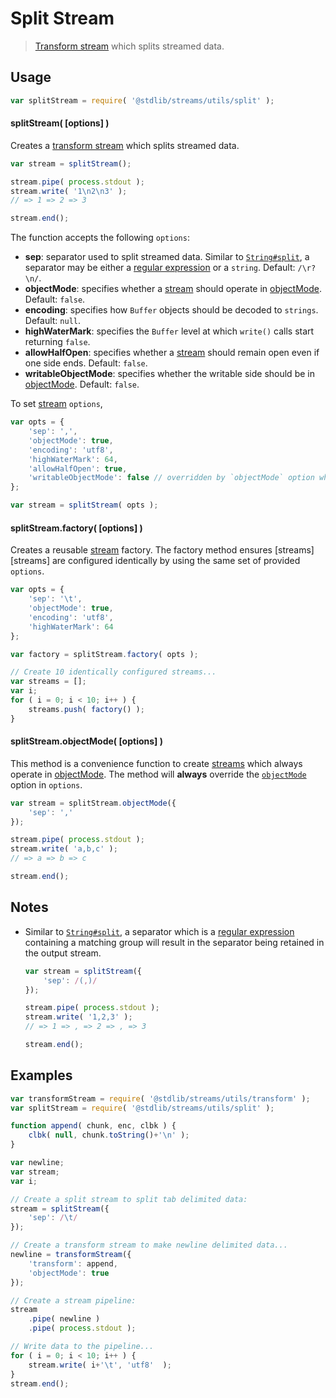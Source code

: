 Split Stream
===

> [Transform stream][transform-stream] which splits streamed data.


<!-- <usage> -->

## Usage

``` javascript
var splitStream = require( '@stdlib/streams/utils/split' );
```

#### splitStream( \[options\] )

Creates a [transform stream][transform-stream] which splits streamed data.

``` javascript
var stream = splitStream();

stream.pipe( process.stdout );
stream.write( '1\n2\n3' );
// => 1 => 2 => 3

stream.end();
```

The function accepts the following `options`:

* __sep__: separator used to split streamed data. Similar to [`String#split`][string-split], a separator may be either a [regular expression][regexp] or a `string`. Default: `/\r?\n/`.
* __objectMode__: specifies whether a [stream][stream] should operate in [objectMode][object-mode]. Default: `false`.
* __encoding__: specifies how `Buffer` objects should be decoded to `strings`. Default: `null`.
* __highWaterMark__: specifies the `Buffer` level at which `write()` calls start returning `false`.
* __allowHalfOpen__: specifies whether a [stream][stream] should remain open even if one side ends. Default: `false`.
* __writableObjectMode__: specifies whether the writable side should be in [objectMode][object-mode]. Default: `false`.

To set [stream][stream] `options`,

``` javascript
var opts = {
    'sep': ',',
    'objectMode': true,
    'encoding': 'utf8',
    'highWaterMark': 64,
    'allowHalfOpen': true,
    'writableObjectMode': false // overridden by `objectMode` option when `objectMode=true`
};

var stream = splitStream( opts );
```


#### splitStream.factory( \[options\] )

Creates a reusable [stream][stream] factory. The factory method ensures [streams][streams] are configured identically by using the same set of provided `options`.

``` javascript
var opts = {
    'sep': '\t',
    'objectMode': true,
    'encoding': 'utf8',
    'highWaterMark': 64 
};

var factory = splitStream.factory( opts );

// Create 10 identically configured streams...
var streams = [];
var i;
for ( i = 0; i < 10; i++ ) {
    streams.push( factory() );
}
```


#### splitStream.objectMode( \[options\] )

This method is a convenience function to create [streams][stream] which always operate in [objectMode][object-mode]. The method will __always__ override the [`objectMode`][object-mode] option in `options`.

``` javascript
var stream = splitStream.objectMode({
    'sep': ','
});

stream.pipe( process.stdout );
stream.write( 'a,b,c' );
// => a => b => c

stream.end();
```

<!-- </usage> -->


<!-- <notes> -->

## Notes

* Similar to [`String#split`][string-split], a separator which is a [regular expression][regexp] containing a matching group will result in the separator being retained in the output stream.

  ``` javascript
  var stream = splitStream({
      'sep': /(,)/
  });

  stream.pipe( process.stdout );
  stream.write( '1,2,3' );
  // => 1 => , => 2 => , => 3

  stream.end();
  ```

<!-- </notes> -->


<!-- <examples> -->

## Examples

``` javascript
var transformStream = require( '@stdlib/streams/utils/transform' );
var splitStream = require( '@stdlib/streams/utils/split' );

function append( chunk, enc, clbk ) {
    clbk( null, chunk.toString()+'\n' );
}

var newline;
var stream;
var i;

// Create a split stream to split tab delimited data:
stream = splitStream({
    'sep': /\t/
});

// Create a transform stream to make newline delimited data...
newline = transformStream({
    'transform': append,
    'objectMode': true
});

// Create a stream pipeline:
stream
    .pipe( newline )
    .pipe( process.stdout );

// Write data to the pipeline...
for ( i = 0; i < 10; i++ ) {
    stream.write( i+'\t', 'utf8'  );
}
stream.end();
```

<!-- </examples> -->


<!-- <links> -->

[stream]: https://nodejs.org/api/stream.html
[transform-stream]: https://nodejs.org/api/stream.html
[object-mode]: https://nodejs.org/api/stream.html#stream_object_mode

[string-split]: https://developer.mozilla.org/en-US/docs/Web/JavaScript/Reference/Global_Objects/String/split
[regexp]: https://developer.mozilla.org/en-US/docs/Web/JavaScript/Guide/Regular_Expressions

<!-- </links> -->
